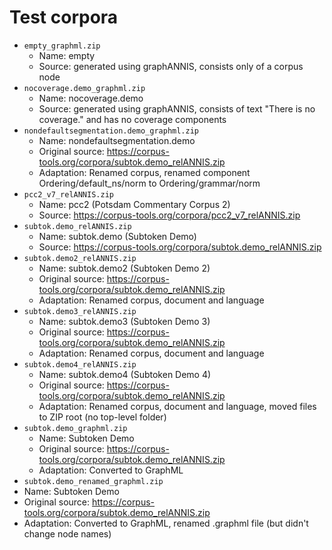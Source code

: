 # Test corpora

- `empty_graphml.zip`
  - Name: empty
  - Source: generated using graphANNIS, consists only of a corpus node
- `nocoverage.demo_graphml.zip`
  - Name: nocoverage.demo
  - Source: generated using graphANNIS, consists of text "There is no coverage." and has no coverage components
- `nondefaultsegmentation.demo_graphml.zip`
  - Name: nondefaultsegmentation.demo
  - Original source: <https://corpus-tools.org/corpora/subtok.demo_relANNIS.zip>
  - Adaptation: Renamed corpus, renamed component Ordering/default_ns/norm to Ordering/grammar/norm
- `pcc2_v7_relANNIS.zip`
  - Name: pcc2 (Potsdam Commentary Corpus 2)
  - Source: <https://corpus-tools.org/corpora/pcc2_v7_relANNIS.zip>
- `subtok.demo_relANNIS.zip`
  - Name: subtok.demo (Subtoken Demo)
  - Source: <https://corpus-tools.org/corpora/subtok.demo_relANNIS.zip>
- `subtok.demo2_relANNIS.zip`
  - Name: subtok.demo2 (Subtoken Demo 2)
  - Original source: <https://corpus-tools.org/corpora/subtok.demo_relANNIS.zip>
  - Adaptation: Renamed corpus, document and language
- `subtok.demo3_relANNIS.zip`
  - Name: subtok.demo3 (Subtoken Demo 3)
  - Original source: <https://corpus-tools.org/corpora/subtok.demo_relANNIS.zip>
  - Adaptation: Renamed corpus, document and language
- `subtok.demo4_relANNIS.zip`
  - Name: subtok.demo4 (Subtoken Demo 4)
  - Original source: <https://corpus-tools.org/corpora/subtok.demo_relANNIS.zip>
  - Adaptation: Renamed corpus, document and language, moved files to ZIP root (no top-level folder)
- `subtok.demo_graphml.zip`
  - Name: Subtoken Demo
  - Original source: <https://corpus-tools.org/corpora/subtok.demo_relANNIS.zip>
  - Adaptation: Converted to GraphML
-  `subtok.demo_renamed_graphml.zip`
  - Name: Subtoken Demo
  - Original source: <https://corpus-tools.org/corpora/subtok.demo_relANNIS.zip>
  - Adaptation: Converted to GraphML, renamed .graphml file (but didn't change node names)
